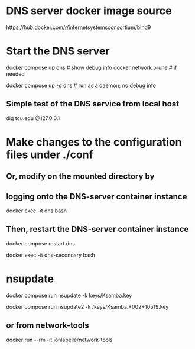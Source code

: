 # DNS server docker image source
https://hub.docker.com/r/internetsystemsconsortium/bind9


# Start the DNS server
docker compose up dns      # show debug info
docker network prune       # if needed

docker compose up -d dns   # run as a daemon; no debug info


## Simple test of the DNS service from local host
dig tcu.edu @127.0.0.1


# Make changes to the configuration files under ./conf

## Or, modify on the mounted directory by
## logging onto the DNS-server container instance
docker exec -it dns bash
## Then, restart the DNS-server container instance
docker compose restart dns

docker exec -it dns-secondary bash

# nsupdate
docker compose run nsupdate -k keys/Ksamba.key

docker compose run nsupdate2 -k /keys/Ksamba.+002+10519.key

## or from network-tools
docker run --rm -it jonlabelle/network-tools